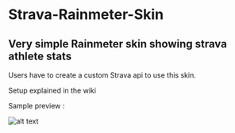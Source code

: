 # Strava-Rainmeter-Skin
## Very simple Rainmeter skin showing strava athlete stats

Users have to create a custom Strava api to use this skin.

Setup explained in the wiki

Sample preview :

![alt text](https://github.com/allan-cff/Strava-Rainmeter-Skin/blob/preview.jpg?raw=true)

